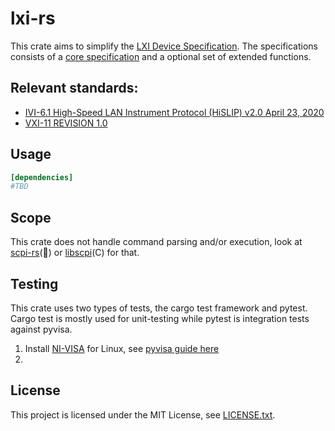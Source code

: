 # lxi-rs

This crate aims to simplify  the [LXI Device Specification](https://www.lxistandard.org/Specifications/Specifications.aspx). 
The specifications consists of a [core specification](https://www.lxistandard.org/members/Adopted%20Specifications/Latest%20Version%20of%20Standards_/LXI%20Standard%201.5%20Specifications/LXI%20Device%20Specification%20v1_5_01.pdf) and a optional set of extended functions. 


## Relevant standards:
* [IVI-6.1 High-Speed LAN Instrument Protocol (HiSLIP) v2.0 April 23, 2020](https://www.ivifoundation.org/specifications/)
* [VXI-11 REVISION 1.0](https://www.vxibus.org/specifications.html)


## Usage

```toml
[dependencies]
#TBD
```

## Scope
This crate does not handle command parsing and/or execution, look at [scpi-rs](https://github.com/Atmelfan/scpi-rs)(:crab:) or [libscpi](https://github.com/j123b567/scpi-parser)(C) for that.


## Testing
This crate uses two types of tests, the cargo test framework and pytest. Cargo test is mostly used for unit-testing while pytest is integration tests against pyvisa.

1. Install [NI-VISA](https://www.ni.com/sv-se/support/downloads/drivers/download.ni-visa.html) for Linux, see [pyvisa guide here](https://pyvisa.readthedocs.io/en/latest/faq/getting_nivisa.html#faq-getting-nivisa) 
2. 


## License
This project is licensed under the MIT License, see [LICENSE.txt](/LICENSE.txt).
